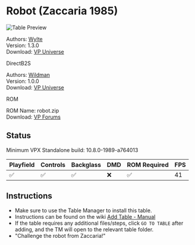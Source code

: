 # Robot (Zaccaria 1985)

![Table Preview](../../images/vpx-robot.png)

Authors: [Wylte](https://vpuniverse.com/profile/40718-wylte/)  
Version: 1.3.0  
Download: [VP Universe](https://vpuniverse.com/files/file/11484-robot-zaccaria-1985/)

DirectB2S

Authors: [Wildman](https://vpuniverse.com/profile/5-wildman//)  
Version: 1.0.0  
Download: [VP Universe](https://vpuniverse.com/files/file/11844-robot-zaccaria-1985/)  

ROM

ROM Name: robot.zip  
Download: [VP Forums](https://www.vpforums.org/index.php?app=downloads&showfile=622)

## Status 

Minimum VPX Standalone build: 10.8.0-1989-a764013

| Playfield | Controls | Backglass | DMD | ROM Required | FPS | 
|-----------|----------|-----------|-----|--------------|-----|
| :white_check_mark: | :white_check_mark: | :white_check_mark: | :x: | :white_check_mark: | 41 |

## Instructions

- Make sure to use the Table Manager to install this table.
- Instructions can be found on the wiki [Add Table - Manual](https://github.com/LegendsUnchained/vpx-standalone-alp4k/wiki/%5B04%5D-%F0%9F%A7%A1-TM-%E2%80%90-Other-Features#add-table---manual)
- If the table requires any additional files/steps, click `GO TO TABLE` after adding, and the TM will open to the relevant table folder.
- "Challenge the robot from Zaccaria!"

